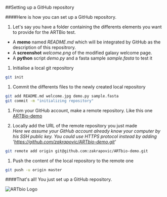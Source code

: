 ##Setting up a GitHub repository

####Here is how you can set up a GitHub repository.

1. Let's say you have a folder containing the differents elements you want to provide for the ARTBio test.
 * A **memo** named *README.md* which will be integrated by GitHub as the description of this repositrory.
 * A **screenshot** *welcome.png* of the modified galaxy welcome page.
 * A **python** script *demo.py* and a fasta sample *sample.fasta* to test it


1. Initialise a local git repository
```zsh
git init
```

1. Commit the differents files to the newly created local repository
```zsh
git add README.md welcome.jpg demo.py sample.fasta
git commit -m "initializing repository"
```

1. From your GitHub account, make a remote repository. Like this one [ARTBio-demo](https://github.com/zakrapovic/ARTbio-demo)

1. Locally add the URL of the remote repository you just made  
*Here we assume your GitHub account already know your computer by his SSH public key. You could use HTTPS protocol instead by adding 'https://github.com/zakrapovic/ARTbio-demo.git'*
```zsh
git remote add origin git@github.com:zakrapovic/ARTbio-demo.git
```


1. Push the content of the local repository to the remote one
```zsh
git push -u origin master
```

####That's all! You just set up a GitHub repository.

![ARTbio Logo][ARTbio]

[ARTbio]: https://mississippi.snv.jussieu.fr/artbio/wp-content/uploads/2015/07/ARTbio_logo_wo_IBPS_small.png 